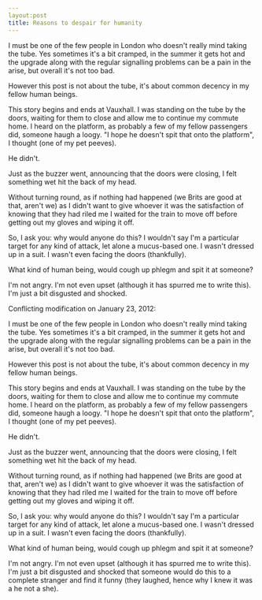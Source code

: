 ```yaml
---
layout:post
title: Reasons to despair for humanity
---
```


I must be one of the few people in London who doesn't really mind taking the tube. Yes sometimes it's a bit cramped, in the summer it gets hot and the upgrade along with the regular signalling problems can be a pain in the arise, but overall it's not too bad.

However this post is not about the tube, it's about common decency in my fellow human beings.

This story begins and ends at Vauxhall. I was standing on the tube by the doors, waiting for them to close and allow me to continue my commute home. I heard on the platform, as probably a few of my fellow passengers did, someone haugh a loogy. "I hope he doesn't spit that onto the platform", I thought (one of my pet peeves).

He didn't.

Just as the buzzer went, announcing that the doors were closing, I felt something wet hit the back of my head.

Without turning round, as if nothing had happened (we Brits are good at that, aren't we) as I didn't want to give whoever it was the satisfaction of knowing that they had riled me I waited for the train to move off before getting out my gloves and wiping it off.

So, I ask you: why would anyone do this? I wouldn't say I'm a particular target for any kind of attack, let alone a mucus-based one. I wasn't dressed up in a suit. I wasn't even facing the doors (thankfully).

What kind of human being, would cough up phlegm and spit it at someone?

I'm not angry. I'm not even upset (although it has spurred me to write this). I'm just a bit disgusted and shocked. 

Conflicting modification on January 23, 2012:

I must be one of the few people in London who doesn't really mind taking the tube. Yes sometimes it's a bit cramped, in the summer it gets hot and the upgrade along with the regular signalling problems can be a pain in the arise, but overall it's not too bad.

However this post is not about the tube, it's about common decency in my fellow human beings.

This story begins and ends at Vauxhall. I was standing on the tube by the doors, waiting for them to close and allow me to continue my commute home. I heard on the platform, as probably a few of my fellow passengers did, someone haugh a loogy. "I hope he doesn't spit that onto the platform", I thought (one of my pet peeves).

He didn't.

Just as the buzzer went, announcing that the doors were closing, I felt something wet hit the back of my head.

Without turning round, as if nothing had happened (we Brits are good at that, aren't we) as I didn't want to give whoever it was the satisfaction of knowing that they had riled me I waited for the train to move off before getting out my gloves and wiping it off.

So, I ask you: why would anyone do this? I wouldn't say I'm a particular target for any kind of attack, let alone a mucus-based one. I wasn't dressed up in a suit. I wasn't even facing the doors (thankfully).

What kind of human being, would cough up phlegm and spit it at someone?

I'm not angry. I'm not even upset (although it has spurred me to write this). I'm just a bit disgusted and shocked that someone would do this to a complete stranger and find it funny (they laughed, hence why I knew it was a he not a she).
